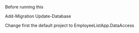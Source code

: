 Before running this 

Add-Migration <NameOfMigration>
Update-Database

Change first the default project to EmployeeListApp.DataAccess
